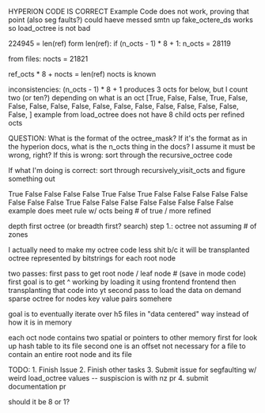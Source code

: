 HYPERION CODE IS CORRECT
Example Code does not work, proving that point (also seg faults?)
    could haeve messed smtn up
fake_octere_ds works so load_octree is not bad

224945 = len(ref)
form len(ref): if (n_octs - 1) * 8 + 1: n_octs = 28119

from files: nocts = 21821

ref_octs * 8 + nocts = len(ref)
nocts is known

inconsistencies:
    (n_octs - 1) * 8 + 1 produces 3 octs for below, but I count two (or ten?) depending on what is an oct
        [True,
             False,
             False,
             True,
               False,
               False,
               False,
               False,
               False,
               False,
               False,
               False,
             False,
             False,
             False,
             False,
             False,
         ]
    example from load_octree does not have 8 child octs per refined octs


QUESTION:
What is the format of the octree_mask? If it's the format as in the hyperion docs, what is the n_octs thing in the docs? I assume it must be wrong, right?
If this is wrong: sort through the recursive_octree code

If what I'm doing is correct:
sort through recursively_visit_octs and figure something out

True
    False
    False
    False
    False
    True
        False
        True
            False
            False
            False
            False
            False
            False
            False
            False
        True
            False
            False
            False
            False
            False
            False
            False
            False
example does meet rule w/ octs being # of true / more refined

depth first octree (or breadth first? search)
step 1.: octree not assuming # of zones

I actually need to make my octree code less shit b/c it will be transplanted
octree represented by bitstrings for each root node 

two passes:
    first pass to get root node / leaf node # (save in mode code)
        first goal is to get ^ working by loading it using frontend frontend then transplanting that code into yt
    second pass to load the data on demand
sparse octree for nodes
    key value pairs somehere

goal is to eventually iterate over h5 files in "data centered" way instead of how it is in memory

each oct node contains two spatial or pointers to other memory
    first for look up hash table to its file
    second one is an offset
not necessary for a file to contain an entire root node and its file

TODO:
    1. Finish Issue
    2. Finish other tasks
    3. Submit issue for segfaulting w/ weird load_octree values -- suspiscion is with nz pr
    4. submit documentation pr

should it be 8 or 1?
